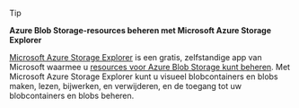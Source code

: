 > [!TIP]
> 
> **Azure Blob Storage-resources beheren met Microsoft Azure Storage Explorer**
> 
> [Microsoft Azure Storage Explorer](../articles/vs-azure-tools-storage-manage-with-storage-explorer.md) is een gratis, zelfstandige app van Microsoft waarmee u [ resources voor Azure Blob Storage kunt beheren](../articles/vs-azure-tools-storage-explorer-blobs.md). Met Microsoft Azure Storage Explorer kunt u visueel blobcontainers en blobs maken, lezen, bijwerken, en verwijderen, en de toegang tot uw blobcontainers en blobs beheren.


